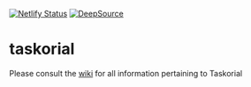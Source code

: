 [![Netlify Status](https://api.netlify.com/api/v1/badges/cdab005d-1a2f-4119-942f-bea903286e6e/deploy-status)](https://app.netlify.com/sites/taskorial/deploys)
[![DeepSource](https://app.deepsource.com/gh/raspberri05/taskorial.svg/?label=active+issues&show_trend=true&token=VUK9a3Jct_lYkJE5pqdVaQ4E)](https://app.deepsource.com/gh/raspberri05/taskorial/)

# taskorial

Please consult the [wiki](https://github.com/raspberri05/taskorial/wiki) for all information pertaining to Taskorial
